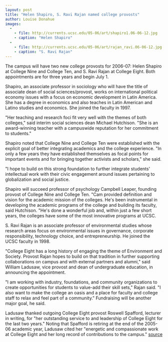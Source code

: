 ```yaml
---
layout: post
title: "Helen Shapiro, S. Ravi Rajan named college provosts"
author: Louise Donahue 
images:
  -
    - file: http://currents.ucsc.edu/05-06/art/shapiro1.06-06-12.jpg
    - caption: "Helen Shapiro"
  -
    - file: http://currents.ucsc.edu/05-06/art/rajan_ravi.06-06-12.jpg
    - caption: "S. Ravi Rajan"
---
```


The campus will have two new college provosts for 2006-07: Helen Shapiro at College Nine and College Ten, and S. Ravi Rajan at College Eight. Both appointments are for three years and begin July 1.

Shapiro, an associate professor in sociology who will have the title of associate dean of social sciences/provost, works on international political economy issues with a focus on economic development in Latin America. She has a degree in economics and also teaches in Latin American and Latino studies and economics. She joined the faculty in 1997.

"Her teaching and research foci fit very well with the themes of both colleges," said interim social sciences dean Michael Hutchison. "She is an award-winning teacher with a campuswide reputation for her commitment to students."

Shapiro noted that College Nine and College Ten were established with the explicit goal of better integrating academics and the college experience. "In only a few years they have established themselves as focal points for important events and for bringing together activists and scholars," she said.

"I hope to build on this strong foundation to further integrate students' intellectual work with their civic engagement around issues pertaining to globalization and social justice.

Shapiro will succeed professor of psychology Campbell Leaper, founding provost of College Nine and College Ten. "Cam provided definition and vision for the academic mission of the colleges. He's been instrumental in developing the academic programs of the college and building its faculty, said Hutchison. "He's done a wonderful job and, within just a few short years, the colleges have some of the most innovative programs at UCSC.

S. Ravi Rajan is an associate professor of environmental studies whose research areas focus on environmental issues in governance, corporate responsibility, technology choice, and entrepreneurship. He joined the UCSC faculty in 1998.

"College Eight has a long history of engaging the theme of Environment and Society. Provost Rajan hopes to build on that tradition in further supporting collaborations on campus and with external partners and alumni," said William Ladusaw, vice provost and dean of undergraduate education, in announcing the appointment.

"I am working with industry, foundations, and community organizations to create opportunities for students to value-add their skill sets," Rajan said. "I also want to make the college an oasis and a place for faculty and college staff to relax and feel part of a community." Fundraising will be another major goal, he said.

Ladusaw thanked outgoing College Eight provost Roswell Spafford, lecturer in writing, for "her outstanding service to and leadership of College Eight for the last two years." Noting that Spafford is retiring at the end of the 2005-06 academic year, Ladusaw cited her "energetic and compassionate work at College Eight and her long record of contributions to the campus."
[source](http://www1.ucsc.edu/currents/05-06/06-12/provosts.asp "Permalink to provosts")

